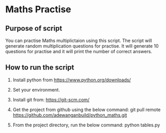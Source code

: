 # Maths Practise

## Purpose of script
You can practise Maths multiplictaion using this script.
The script will generate random multiplication questions for practise. It will generate 10 questions for practise and it will print the number of correct answers. 

## How to run the script

1. Install python from https://www.python.org/downloads/

2. Set your environment.

3. Install git from: https://git-scm.com/

4. Get the project from github using the below command:
git pull remote https://github.com/adewanganbuild/python_maths.git

5. From the project directory, run the below command:
python tables.py